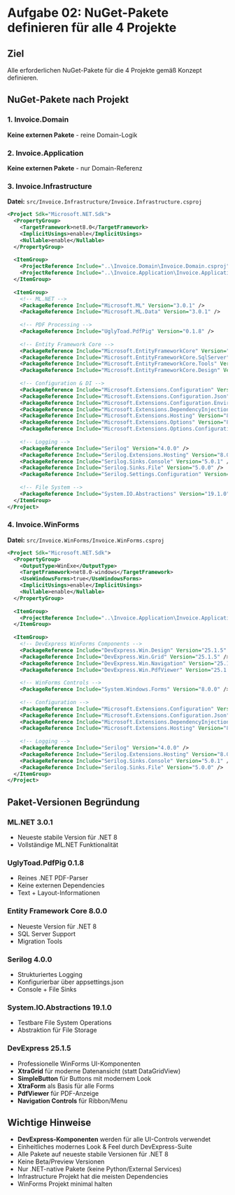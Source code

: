 # Aufgabe 02: NuGet-Pakete definieren für alle 4 Projekte

## Ziel
Alle erforderlichen NuGet-Pakete für die 4 Projekte gemäß Konzept definieren.

## NuGet-Pakete nach Projekt

### 1. Invoice.Domain
**Keine externen Pakete** - reine Domain-Logik

### 2. Invoice.Application
**Keine externen Pakete** - nur Domain-Referenz

### 3. Invoice.Infrastructure
**Datei:** `src/Invoice.Infrastructure/Invoice.Infrastructure.csproj`

```xml
<Project Sdk="Microsoft.NET.Sdk">
  <PropertyGroup>
    <TargetFramework>net8.0</TargetFramework>
    <ImplicitUsings>enable</ImplicitUsings>
    <Nullable>enable</Nullable>
  </PropertyGroup>
  
  <ItemGroup>
    <ProjectReference Include="..\Invoice.Domain\Invoice.Domain.csproj" />
    <ProjectReference Include="..\Invoice.Application\Invoice.Application.csproj" />
  </ItemGroup>
  
  <ItemGroup>
    <!-- ML.NET -->
    <PackageReference Include="Microsoft.ML" Version="3.0.1" />
    <PackageReference Include="Microsoft.ML.Data" Version="3.0.1" />
    
    <!-- PDF Processing -->
    <PackageReference Include="UglyToad.PdfPig" Version="0.1.8" />
    
    <!-- Entity Framework Core -->
    <PackageReference Include="Microsoft.EntityFrameworkCore" Version="8.0.0" />
    <PackageReference Include="Microsoft.EntityFrameworkCore.SqlServer" Version="8.0.0" />
    <PackageReference Include="Microsoft.EntityFrameworkCore.Tools" Version="8.0.0" />
    <PackageReference Include="Microsoft.EntityFrameworkCore.Design" Version="8.0.0" />
    
    <!-- Configuration & DI -->
    <PackageReference Include="Microsoft.Extensions.Configuration" Version="8.0.0" />
    <PackageReference Include="Microsoft.Extensions.Configuration.Json" Version="8.0.0" />
    <PackageReference Include="Microsoft.Extensions.Configuration.EnvironmentVariables" Version="8.0.0" />
    <PackageReference Include="Microsoft.Extensions.DependencyInjection" Version="8.0.0" />
    <PackageReference Include="Microsoft.Extensions.Hosting" Version="8.0.0" />
    <PackageReference Include="Microsoft.Extensions.Options" Version="8.0.0" />
    <PackageReference Include="Microsoft.Extensions.Options.ConfigurationExtensions" Version="8.0.0" />
    
    <!-- Logging -->
    <PackageReference Include="Serilog" Version="4.0.0" />
    <PackageReference Include="Serilog.Extensions.Hosting" Version="8.0.0" />
    <PackageReference Include="Serilog.Sinks.Console" Version="5.0.1" />
    <PackageReference Include="Serilog.Sinks.File" Version="5.0.0" />
    <PackageReference Include="Serilog.Settings.Configuration" Version="8.0.0" />
    
    <!-- File System -->
    <PackageReference Include="System.IO.Abstractions" Version="19.1.0" />
  </ItemGroup>
</Project>
```

### 4. Invoice.WinForms
**Datei:** `src/Invoice.WinForms/Invoice.WinForms.csproj`

```xml
<Project Sdk="Microsoft.NET.Sdk">
  <PropertyGroup>
    <OutputType>WinExe</OutputType>
    <TargetFramework>net8.0-windows</TargetFramework>
    <UseWindowsForms>true</UseWindowsForms>
    <ImplicitUsings>enable</ImplicitUsings>
    <Nullable>enable</Nullable>
  </PropertyGroup>
  
  <ItemGroup>
    <ProjectReference Include="..\Invoice.Application\Invoice.Application.csproj" />
  </ItemGroup>
  
  <ItemGroup>
    <!-- DevExpress WinForms Components -->
    <PackageReference Include="DevExpress.Win.Design" Version="25.1.5" />
    <PackageReference Include="DevExpress.Win.Grid" Version="25.1.5" />
    <PackageReference Include="DevExpress.Win.Navigation" Version="25.1.5" />
    <PackageReference Include="DevExpress.Win.PdfViewer" Version="25.1.5" />
    
    <!-- WinForms Controls -->
    <PackageReference Include="System.Windows.Forms" Version="8.0.0" />
    
    <!-- Configuration -->
    <PackageReference Include="Microsoft.Extensions.Configuration" Version="8.0.0" />
    <PackageReference Include="Microsoft.Extensions.Configuration.Json" Version="8.0.0" />
    <PackageReference Include="Microsoft.Extensions.DependencyInjection" Version="8.0.0" />
    <PackageReference Include="Microsoft.Extensions.Hosting" Version="8.0.0" />
    
    <!-- Logging -->
    <PackageReference Include="Serilog" Version="4.0.0" />
    <PackageReference Include="Serilog.Extensions.Hosting" Version="8.0.0" />
    <PackageReference Include="Serilog.Sinks.Console" Version="5.0.1" />
    <PackageReference Include="Serilog.Sinks.File" Version="5.0.0" />
  </ItemGroup>
</Project>
```

## Paket-Versionen Begründung

### ML.NET 3.0.1
- Neueste stabile Version für .NET 8
- Vollständige ML.NET Funktionalität

### UglyToad.PdfPig 0.1.8
- Reines .NET PDF-Parser
- Keine externen Dependencies
- Text + Layout-Informationen

### Entity Framework Core 8.0.0
- Neueste Version für .NET 8
- SQL Server Support
- Migration Tools

### Serilog 4.0.0
- Strukturiertes Logging
- Konfigurierbar über appsettings.json
- Console + File Sinks

### System.IO.Abstractions 19.1.0
- Testbare File System Operations
- Abstraktion für File Storage

### DevExpress 25.1.5
- Professionelle WinForms UI-Komponenten
- **XtraGrid** für moderne Datenansicht (statt DataGridView)
- **SimpleButton** für Buttons mit modernem Look
- **XtraForm** als Basis für alle Forms
- **PdfViewer** für PDF-Anzeige
- **Navigation Controls** für Ribbon/Menu

## Wichtige Hinweise
- **DevExpress-Komponenten** werden für alle UI-Controls verwendet
- Einheitliches modernes Look & Feel durch DevExpress-Suite
- Alle Pakete auf neueste stabile Versionen für .NET 8
- Keine Beta/Preview Versionen
- Nur .NET-native Pakete (keine Python/External Services)
- Infrastructure Projekt hat die meisten Dependencies
- WinForms Projekt minimal halten

